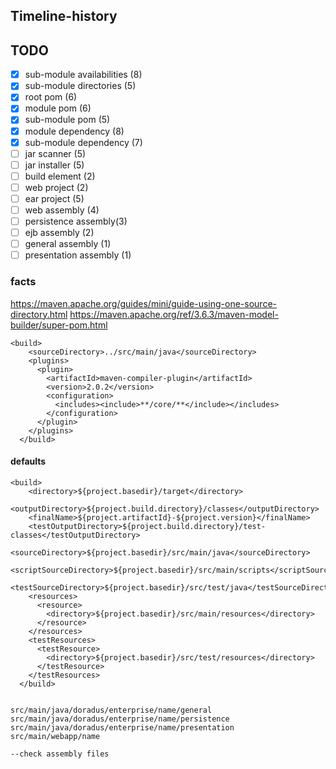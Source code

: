 ## Timeline-history
## TODO
- [x] sub-module availabilities (8)
- [x] sub-module directories (5)
- [x] root pom (6)
- [x] module pom (6)
- [x] sub-module pom (5)
- [x] module dependency (8)
- [x] sub-module dependency (7)
- [ ] jar scanner (5)
- [ ] jar installer (5)
- [ ] build element (2)
- [ ] web project (2)
- [ ] ear project (5)
- [ ] web assembly (4)
- [ ] persistence assembly(3)
- [ ] ejb assembly (2)
- [ ] general assembly (1)
- [ ] presentation assembly (1)

### facts

https://maven.apache.org/guides/mini/guide-using-one-source-directory.html
https://maven.apache.org/ref/3.6.3/maven-model-builder/super-pom.html

```
<build>
    <sourceDirectory>../src/main/java</sourceDirectory>
    <plugins>
      <plugin>
        <artifactId>maven-compiler-plugin</artifactId>
        <version>2.0.2</version>
        <configuration>
          <includes><include>**/core/**</include></includes>
        </configuration>
      </plugin>
    </plugins>
  </build>
```

#### defaults 
```
<build>
    <directory>${project.basedir}/target</directory>
    <outputDirectory>${project.build.directory}/classes</outputDirectory>
    <finalName>${project.artifactId}-${project.version}</finalName>
    <testOutputDirectory>${project.build.directory}/test-classes</testOutputDirectory>
    <sourceDirectory>${project.basedir}/src/main/java</sourceDirectory>
    <scriptSourceDirectory>${project.basedir}/src/main/scripts</scriptSourceDirectory>
    <testSourceDirectory>${project.basedir}/src/test/java</testSourceDirectory>
    <resources>
      <resource>
        <directory>${project.basedir}/src/main/resources</directory>
      </resource>
    </resources>
    <testResources>
      <testResource>
        <directory>${project.basedir}/src/test/resources</directory>
      </testResource>
    </testResources>
  </build>
```
```

src/main/java/doradus/enterprise/name/general
src/main/java/doradus/enterprise/name/persistence
src/main/java/doradus/enterprise/name/presentation
src/main/webapp/name

--check assembly files
```